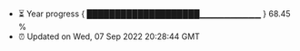 - ⏳ Year progress { ████████████████████▁▁▁▁▁▁▁▁▁▁ } 68.45 %
- ⏰ Updated on Wed, 07 Sep 2022 20:28:44 GMT

